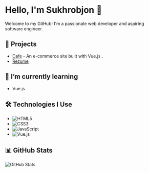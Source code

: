 # Hello, I'm Sukhrobjon 👋

Welcome to my GitHub! I'm a passionate web developer and aspiring software engineer.

## 🚀 Projects
- [Cafe](https://github.com/khodirov0/cafe) - An e-commerce site built with Vue.js .
- [Rezume](https://github.com/khodirov0/Rezume) 

## 🌱 I’m currently learning
- Vue.js

## 🛠️ Technologies I Use
- ![HTML5](https://img.shields.io/badge/HTML5-%23E34F26.svg?style=flat-square&logo=html5&logoColor=white)
- ![CSS3](https://img.shields.io/badge/CSS3-%231572B6.svg?style=flat-square&logo=css3&logoColor=white)
- ![JavaScript](https://img.shields.io/badge/JavaScript-%23F7DF1E.svg?style=flat-square&logo=javascript&logoColor=white)
- ![Vue.js](https://img.shields.io/badge/Vue.js-%234FC08D.svg?style=flat-square&logo=vue.js&logoColor=white)

## 📊 GitHub Stats
![GitHub Stats](https://github-readme-stats.vercel.app/api?username=khodirov0&show_icons=true&hide_title=true&count_private=true&hide=prs&theme=tokyonight)
